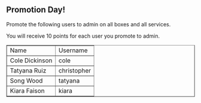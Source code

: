 Promotion Day!
-------------------------

Promote the following users to admin on all boxes and all services.

You will receive 10 points for each user you promote to admin.

<table border="1">
<tr>
<td>Name</td>
<td>Username</td>
</tr>
<tr>
<td>Cole	Dickinson</td>
<td>cole</td>
</tr>
<tr>
<td>Tatyana Ruiz</td>
<td>christopher</td>
</tr>
<tr>
<td>Song Wood</td>
<td>tatyana</td>
</tr>
<tr>
<td>Kiara Faison</td>
<td>kiara</td>
</tr>
</table>

